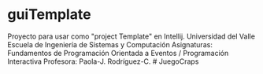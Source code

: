 # guiTemplate
Proyecto para usar como "project Template" en Intellij. 
Universidad del Valle
Escuela de Ingeniería de Sistemas y Computación
Asignaturas: Fundamentos de Programación Orientada a Eventos / Programación Interactiva
Profesora: Paola-J. Rodríguez-C.
#   J u e g o C r a p s  
 